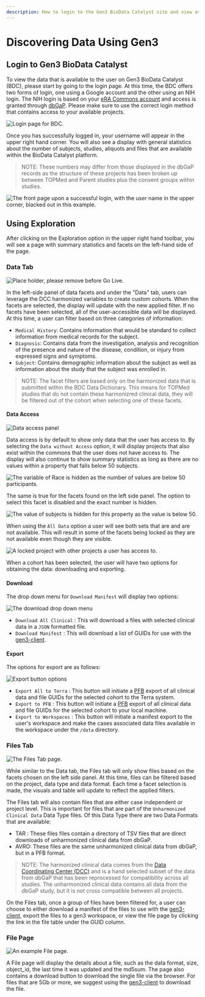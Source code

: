 ```yaml
---
description: How to login to the Gen3 BioData Catalyst site and view available data.
---
```


# Discovering Data Using Gen3

## Login to Gen3 BioData Catalyst

To view the data that is available to the user on Gen3 BioData Catalyst \(BDC\), please start by going to the login page. At this time, the BDC offers two forms of login, one using a Google account and the other using an NIH login. The NIH login is based on your [eRA Commons account](https://public.era.nih.gov/commons/public/login.do) and access is granted through [dbGaP](https://dbgap.ncbi.nlm.nih.gov/aa/wga.cgi). Please make sure to use the correct login method that contains access to your available projects.

![Login page for BDC.](../.gitbook/assets/image%20%2810%29.png)

Once you has successfully logged in, your username will appear in the upper right hand corner. You will also see a display with general statistics about the number of subjects, studies, aliquots and files that are available within the BioData Catalyst platform. 

> NOTE: These numbers may differ from those displayed in the dbGaP records as the structure of these projects has been broken up between TOPMed and Parent studies plus the consent groups within studies.

![The front page upon a successful login, with the user name in the upper corner, blacked out in this example.](../.gitbook/assets/screenshot_2020-01-17-https-gen3-datastage-io.png)

## Using Exploration

After clicking on the Exploration option in the upper right hand toolbar, you will see a page with summary statistics and facets on the left-hand side of the page.

### Data Tab

![Place holder, please remove before Go Live.](../.gitbook/assets/image%20%286%29.png)

In the left-side panel of data facets and under the "Data" tab, users can leverage the DCC harmonized variables to create custom cohorts. When the facets are selected, the display will update with the new applied filter. If no facets have been selected, all of the user-accessible data will be displayed. At this time, a user can filter based on three categories of information:

* `Medical History`: Contains information that would be standard to collect information from medical records for the subject.
* `Diagnosis`: Contains data from the investigation, analysis and recognition of the presence and nature of the disease, condition, or injury from expressed signs and symptoms.
* `Subject`: Contains demographic information about the subject as well as information about the study that the subject was enrolled in.

> NOTE: The facet filters are based only on the harmonized data that is submitted within the BDC Data Dictionary. This means for TOPMed studies that do not contain these harmonizred clinical data, they will be filtered out of the cohort when selecting one of these facets.

#### Data Access

![Data access panel](../.gitbook/assets/image%20%289%29.png)

Data access is by default to show only data that the user has access to. By selecting the `Data without Access` option, it will display projects that also exist within the commons that the user does not have access to. The display will also continue to show summary statistics as long as there are no values within a property that falls below 50 subjects.

![The variable of Race is hidden as the number of values are below 50 participants.](../.gitbook/assets/image%20%288%29.png)

The same is true for the facets found on the left side panel. The option to select this facet is disabled and the exact number is hidden.

![The value of subjects is hidden for this property as the value is below 50.](../.gitbook/assets/image%20%2811%29.png)

When using the `All Data` option a user will see both sets that are and are not available. This will result in some of the facets being locked as they are not available even though they are visible.

![A locked project with other projects a user has access to.](../.gitbook/assets/image%20%2812%29.png)

When a cohort has been selected, the user will have two options for obtaining the data: downloading and exporting.

#### Download

The drop down menu for `Download Manifest` will display two options:

![The download drop down menu](../.gitbook/assets/image%20%284%29.png)

* `Download All Clinical` : This will download a files with selected clinical data in a `JSON` formatted file.
* `Download Manifest` : This will download a list of GUIDs for use with the [gen3-client](https://gen3.org/resources/user/gen3-client/).

#### Export

The options for export are as follows:

![Export button options](../.gitbook/assets/image%20%285%29.png)

* `Export All to Terra` :  This button will initiate a [PFB](https://github.com/uc-cdis/pypfb) export of all clinical data and file GUIDs for the selected cohort to the Terra system.
* `Export to PFB` : This button will initiate a [PFB](https://github.com/uc-cdis/pypfb) export of all clinical data and file GUIDs for the selected cohort to your local machine.
* `Export to Workspaces` : This button will initiate a manifest export to the user's workspace and make the cases associated data files available in the workspace under the `/data` directory.

### Files Tab

![The Files Tab page.](../.gitbook/assets/image%20%281%29.png)

While similar to the Data tab, the Files tab will only show files based on the facets chosen on the left side panel. At this time, files can be filtered based on the project, data type and data format. Each time a facet selection is made, the visuals and table will update to reflect the applied filters.

The Files tab will also contain files that are either case independent or project level. This is important for files that are part of the `Unharmonized Clinical Data` Data Type files. Of this Data Type there are two Data Formats that are available:

* TAR : These files files contain a directory of TSV files that are direct downloads of unharmonized clinical data from dbGaP.
* AVRO: These files are the same unharmonized clinical data from dbGaP, but in a PFB format.

> NOTE: The harmonized clinical data comes from the [Data Coordinating Center \(DCC\)](https://www.nhlbiwgs.org/group/dcc) and is a hand selected subset of the data from dbGaP that has been reprocessed for compatibility across all studies. The unharmonized clinical data contains all data from the dbGaP study, but it is not cross compatible between all projects.

On the Files tab, once a group of files have been filtered for, a user can choose to either download a manifest of the files to use with the [gen3-client](https://gen3.org/resources/user/gen3-client/), export the files to a gen3 workspace, or view the file page by clicking the link in the file table under the GUID column.

### File Page

![An example File page.](../.gitbook/assets/image%20%283%29.png)

A File page will display the details about a file, such as the data format, size, object\_id, the last time it was updated and the md5sum. The page also contains a download button to download the single file via the browser. For files that are 5Gb or more, we suggest using the [gen3-client](https://gen3.org/resources/user/gen3-client/) to download the file.


